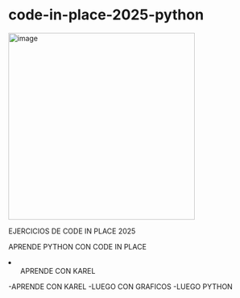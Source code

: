 # code-in-place-2025-python

<img width="370" height="370" alt="image" src="https://github.com/user-attachments/assets/c4b57d7a-a878-4219-a00d-4ab1565bb2bd" />

EJERCICIOS DE CODE IN PLACE 2025

APRENDE PYTHON CON CODE IN PLACE

<li>
  <ol>APRENDE CON KAREL</ol>
</li>
  -APRENDE CON KAREL
  -LUEGO CON GRAFICOS
  -LUEGO PYTHON
